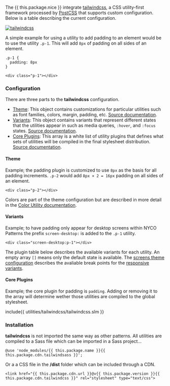 The {{ this.package.nice }} integrate [tailwindcss](https://tailwindcss.com), a CSS utility-first framework processed by [PostCSS](https://postcss.org) that supports custom configuration. Below is a table describing the current configuration.

[![tailwindcss](https://tailwindcss.com/img/twitter-large-card.png)](https://tailwindcss.com)

A simple example for using a utility to add padding to an element would be to use the utility `.p-1`. This will add `8px` of padding on all sides of an element.

    .p-1 {
      padding: 8px
    }

    <div class="p-1"></div>

### Configuration

There are three parts to the **tailwindcss** configuration.

* [Theme](#config-theme): This object contains customizations for particular utilities such as font families, colors, margin, padding, etc. [Source documentation](https://tailwindcss.com/docs/theme).
* [Variants](#config-variants-and-core-plugins): This object contains variants that represent different states that the utilities appear in such as media queries, `:hover`, and `:focus` states. [Source documentation](https://tailwindcss.com/docs/configuring-variants).
* [Core Plugins](#config-variants-and-core-plugins): This array is a white list of utility plugins that defines what sets of utilities will be compiled in the final stylesheet distribution. [Source documentation](https://tailwindcss.com/docs/configuration#core-plugins).

#### Theme

Example; the padding plugin is customized to use `8px` as the basis for all padding increments. `.p-2` would add `8px × 2 = 16px` padding on all sides of an element.

    <div class="p-2"></div>

Colors are part of the theme configuration but are described in more detail in the [Color Utility documentation](/colors).

#### Variants

Example; to have padding only appear for desktop screens within NYCO Patterns the prefix `screen-desktop:` is added to the `.p-1` utility.

    <div class="screen-desktop:p-1"></div>

The plugin table below describes the available variants for each utility. An empty array `[]` means only the default state is available. The [screens theme configuration](#config-screens) describes the avaliable break points for the [responsive variants](#config-variants-and-core-plugins).

#### Core Plugins

Example; the core plugin for padding is `padding`. Adding or removing it to the array will determine wether those utilities are compiled to the global stylesheet.

include{{ utilities/tailwindcss/tailwindcss.slm }}

### Installation

**tailwindcss** is not imported the same way as other patterns. All utilities are compiled to a Sass file which can be imported in a Sass project...

    @use 'node_modules/{{ this.package.name }}{{ this.package.cdn.tailwindsass }}';

Or a a CSS file in the **/dist** folder which can be included through a CDN.

    <link href="{{ this.package.cdn.url }}@v{{ this.package.version }}{{ this.package.cdn.tailwindcss }}" rel="stylesheet" type="text/css">